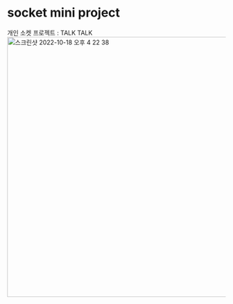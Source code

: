 # socket mini project

개인 소켓 프로젝트 : TALK TALK
<img width="601" alt="스크린샷 2022-10-18 오후 4 22 38" src="https://user-images.githubusercontent.com/110958626/196364776-3afedf43-f294-4ec3-b5b8-e5755e2f790c.png">
